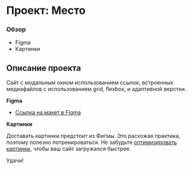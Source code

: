 # Проект: Место

### Обзор
* Figma
* Картинки

## Описание проекта
Сайт с модальным окном использованием ссылок, встроенных медиафайлов с использованием grid, flexbox, и адаптивной верстки.


**Figma**

* [Ссылка на макет в Figma](https://www.figma.com/file/2cn9N9jSkmxD84oJik7xL7/JavaScript.-Sprint-4?node-id=28212%3A212)

**Картинки**

Доставать картинки предстоит из Фигмы. Это расхожая практика, поэтому полезно потренироваться.
Не забудьте [оптимизировать картинки](https://tinypng.com/), чтобы ваш сайт загружался быстрее.

Удачи!
